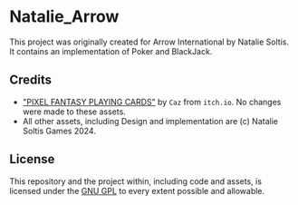 # Natalie_Arrow
This project was originally created for Arrow International by Natalie Soltis.
It contains an implementation of Poker and BlackJack.

## Credits

- ["PIXEL FANTASY PLAYING CARDS"](https://cazwolf.itch.io/pixel-fantasy-cards) by `Caz` from `itch.io`. 
No changes were made to these assets.
- All other assets, including Design and implementation are (c) Natalie Soltis Games 2024.


## License
This repository and the project within, including code and assets, is licensed under the [GNU GPL](https://www.gnu.org/licenses/gpl-3.0.en.html)
to every extent possible and allowable.
